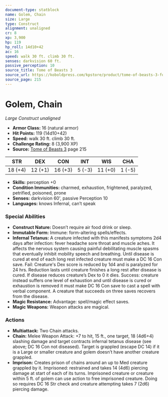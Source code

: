 ```yaml
---
document-type: statblock
name: Golem, Chain
size: Large
type: Construct
alignment: unaligned
cr: 8
xp: 3,900
hp: 119
hp_roll: 14d10+42
ac: 16
speed: walk 30 ft. climb 30 ft.
senses: darkvision 60 ft. 
passive_perception: 10
source_title: Tome of Beasts 3
source_url: https://koboldpress.com/kpstore/product/tome-of-beasts-3-for-5th-edition/
source_page: 215
---
```


# Golem, Chain

*Large* *Construct* *unaligned*

- **Armor Class:** 16 (natural armor)
- **Hit Points:** 119 (14d10+42)
- **Speed:** walk 30 ft. climb 30 ft.
- **Challenge Rating:** 8 (3,900 XP)
- **Source:** [Tome of Beasts 3](https://koboldpress.com/kpstore/product/tome-of-beasts-3-for-5th-edition/) page 215

| STR | DEX | CON | INT | WIS | CHA |
| --- | --- | --- | --- | --- | --- |
| 18 (+4) | 12 (+1) | 16 (+3) | 5 (-3) | 11 (+0) | 1 (-5) |

- **Skills:** perception +0
- **Condition Immunities:** charmed, exhaustion, frightened, paralyzed, petrified, poisoned, prone
- **Senses:** darkvision 60', passive Perception 10
- **Languages:** knows Infernal, can’t speak

### Special Abilities

- **Construct Nature:** Doesn’t require air food drink or sleep.
- **Immutable Form:** Immune: form-altering spells/effects.
- **Infernal Tetanus:** A creature infected with this manifests symptoms 2d4 days after infection: fever headache sore throat and muscle aches. It affects the nervous system causing painful debilitating muscle spasms that eventually inhibit mobility speech and breathing. Until disease is cured at end of each long rest infected creature must make a DC 16 Con save. Fail: Creature's Dex score is reduced by 1d4 and is paralyzed for 24 hrs. Reduction lasts until creature finishes a long rest after disease is cured. If disease reduces creature’s Dex to 0 it dies. Success: creature instead suffers one level of exhaustion and until disease is cured or exhaustion is removed it must make DC 16 Con save to cast a spell with verbal component. A creature that succeeds on three saves recovers from the disease.
- **Magic Resistance:** Advantage: spell/magic effect saves.
- **Magic Weapons:** Weapon attacks are magical.

### Actions

- **Multiattack:** Two Chain attacks.
- **Chain:** Melee Weapon Attack: +7 to hit, 15 ft., one target, 18 (4d6+4) slashing damage and target contracts infernal tetanus disease (see above; DC 16 Con not diseased). Target is grappled (escape DC 14) if it is a Large or smaller creature and golem doesn’t have another creature grappled.
- **Imprison:** Creates prison of chains around an up to Med creature grappled by it. Imprisoned: restrained and takes 14 (4d6) piercing damage at start of each of its turns. Imprisoned creature or creature within 5 ft. of golem can use action to free imprisoned creature. Doing so requires DC 16 Str check and creature attempting takes 7 (2d6) piercing damage.
